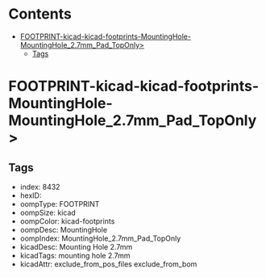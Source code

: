 



Contents
========

* [FOOTPRINT-kicad-kicad-footprints-MountingHole-MountingHole_2.7mm_Pad_TopOnly>](#footprint-kicad-kicad-footprints-mountinghole-mountinghole_27mm_pad_toponly)
	* [Tags](#tags)

# FOOTPRINT-kicad-kicad-footprints-MountingHole-MountingHole_2.7mm_Pad_TopOnly>

## Tags

- index: 8432
- hexID: 
- oompType: FOOTPRINT
- oompSize: kicad
- oompColor: kicad-footprints
- oompDesc: MountingHole
- oompIndex: MountingHole_2.7mm_Pad_TopOnly
- kicadDesc: Mounting Hole 2.7mm
- kicadTags: mounting hole 2.7mm
- kicadAttr: exclude_from_pos_files exclude_from_bom
